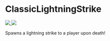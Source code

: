 # ClassicLightningStrike
<a href="https://poggit.pmmp.io/ci/UnknownBallin/ClassicLightningStrike/ClassicLightningStrike">
		<img src="https://poggit.pmmp.io/ci.shield/UnknownBallin/ClassicLightningStrike/ClassicLightningStrike?style=flat-square">
<a href="http://hits.dwyl.io/UnknownBallin/ClassicLightningStrike">
                <img src="http://hits.dwyl.io/UnknownBallin/ClassicLightningStrike.svg?style=flat-square">
</a>

Spawns a lightning strike to a player upon death! 
